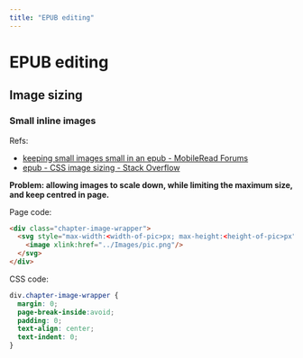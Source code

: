 ```yaml
---
title: "EPUB editing"
---
```

# EPUB editing

## Image sizing

### Small inline images

Refs:

- [keeping small images small in an epub - MobileRead Forums](https://www.mobileread.com/forums/showthread.php?t=336576#postcount4082496)
- [epub - CSS image sizing - Stack Overflow](https://stackoverflow.com/a/19759941/10668706)

**Problem: allowing images to scale down, while limiting the maximum size, and keep centred in page.**

Page code:

```html
<div class="chapter-image-wrapper">
  <svg style="max-width:<width-of-pic>px; max-height:<height-of-pic>px" xmlns="http://www.w3.org/2000/svg" height="100%" width="100%" preserveAspectRatio="xMidYMid meet" version="1.1" viewBox="0 0 <width-of-pic> <height-of-pic>" xmlns:xlink="http://www.w3.org/1999/xlink" >
    <image xlink:href="../Images/pic.png"/>
  </svg>
</div>
```

CSS code:

```css
div.chapter-image-wrapper {
  margin: 0;
  page-break-inside:avoid;
  padding: 0;
  text-align: center;
  text-indent: 0;
}
```
